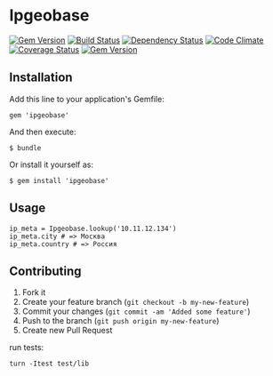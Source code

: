 # Ipgeobase

[![Gem Version](https://badge.fury.io/rb/ipgeobase.png)](https://rubygems.org/gems/ipgeobase)
[![Build Status](https://travis-ci.org/mokevnin/ipgeobase.png)](https://travis-ci.org/mokevnin/ipgeobase)
[![Dependency Status](https://gemnasium.com/mokevnin/ipgeobase.png)](https://gemnasium.com/mokevnin/ipgeobase)
[![Code Climate](https://codeclimate.com/github/mokevnin/ipgeobase.png)](https://codeclimate.com/github/mokevnin/ipgeobase)
[![Coverage Status](https://coveralls.io/repos/mokevnin/ipgeobase/badge.png?branch=master)](https://coveralls.io/r/mokevnin/ipgeobase)
[![Gem Version](http://stillmaintained.com/mokevnin/ipgeobase.png)](http://stillmaintained.com/mokevnin/ipgeobase)

## Installation

Add this line to your application's Gemfile:

    gem 'ipgeobase'

And then execute:

    $ bundle

Or install it yourself as:

    $ gem install 'ipgeobase'

## Usage

    ip_meta = Ipgeobase.lookup('10.11.12.134')
    ip_meta.city # => Москва
    ip_meta.country # => Россия


## Contributing

1. Fork it
2. Create your feature branch (`git checkout -b my-new-feature`)
3. Commit your changes (`git commit -am 'Added some feature'`)
4. Push to the branch (`git push origin my-new-feature`)
5. Create new Pull Request

run tests:

    turn -Itest test/lib

